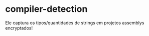 # compiler-detection
Ele captura os tipos/quantidades de strings em projetos assemblys encryptados!
